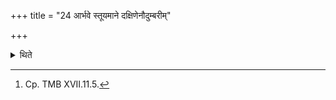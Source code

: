 +++
title = "24 आर्भवे स्तूयमाने दक्षिणेनौदुम्बरीम्"

+++

<details><summary>थिते</summary>

24. When the Ārbhava-pavamāna (stotra) is being sung, (the sacrificer) lying down to the south of the Audumbarī (post) with his head to the south and being covered with a new garment the fringes of which should be towards the feet, says. “O Brahmins! Complete the sacrifice for me"[^1].  

[^1]: Cp. TMB XVII.11.5.  
</details>

